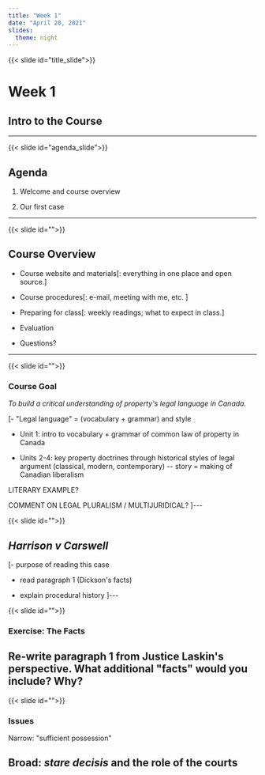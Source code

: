 ```yaml
---
title: "Week 1"
date: "April 20, 2021"
slides:
  theme: night
---
```


{{< slide id="title_slide">}}

# Week 1

## Intro to the Course

---

{{< slide id="agenda_slide">}}

## Agenda

1. Welcome and course overview

2. Our first case

---

{{< slide id="">}}

## Course Overview

- Course website and materials[: everything in one place and open source.]

- Course procedures[: e-mail, meeting with me, etc. ]

- Preparing for class[: weekly readings; what to expect in class.]

- Evaluation

- Questions?

---

{{< slide id="">}}

### Course Goal

*To build a critical understanding of property's legal language in Canada.*

[- "Legal language" = (vocabulary + grammar) and style

- Unit 1: intro to vocabulary + grammar of common law of property in Canada

- Units 2-4: key property doctrines through historical styles of legal argument (classical, modern, contemporary) -- story = making of Canadian liberalism 

LITERARY EXAMPLE? 

COMMENT ON LEGAL PLURALISM / MULTIJURIDICAL?
]---

{{< slide id="">}}

## *Harrison v Carswell*

[- purpose of reading this case

- read paragraph 1 (Dickson's facts)

- explain procedural history
]---

{{< slide id="">}}

### Exercise: The Facts

Re-write paragraph 1 from Justice Laskin's perspective. What additional "facts" would you include? Why?
---

{{< slide id="">}}

### Issues

Narrow: "sufficient possession" 

Broad: *stare decisis* and the role of the courts
---